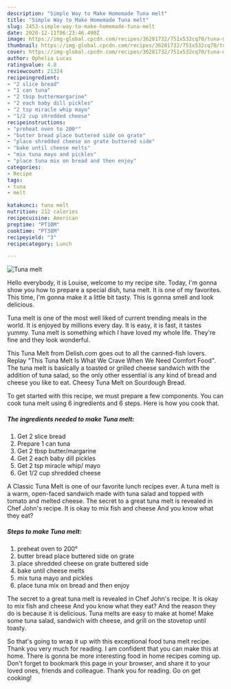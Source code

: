```yaml
---
description: "Simple Way to Make Homemade Tuna melt"
title: "Simple Way to Make Homemade Tuna melt"
slug: 2453-simple-way-to-make-homemade-tuna-melt
date: 2020-12-11T06:23:46.490Z
image: https://img-global.cpcdn.com/recipes/36281732/751x532cq70/tuna-melt-recipe-main-photo.jpg
thumbnail: https://img-global.cpcdn.com/recipes/36281732/751x532cq70/tuna-melt-recipe-main-photo.jpg
cover: https://img-global.cpcdn.com/recipes/36281732/751x532cq70/tuna-melt-recipe-main-photo.jpg
author: Ophelia Lucas
ratingvalue: 4.8
reviewcount: 21324
recipeingredient:
- "2 slice bread"
- "1 can tuna"
- "2 tbsp buttermargarine"
- "2 each baby dill pickles"
- "2 tsp miracle whip mayo"
- "1/2 cup shredded cheese"
recipeinstructions:
- "preheat oven to 200°"
- "butter bread place buttered side on grate"
- "place shredded cheese on grate buttered side"
- "bake until cheese melts"
- "mix tuna mayo and pickles"
- "place tuna mix on bread and then enjoy"
categories:
- Recipe
tags:
- tuna
- melt

katakunci: tuna melt 
nutrition: 212 calories
recipecuisine: American
preptime: "PT10M"
cooktime: "PT38M"
recipeyield: "3"
recipecategory: Lunch

---
```



![Tuna melt](https://img-global.cpcdn.com/recipes/36281732/751x532cq70/tuna-melt-recipe-main-photo.jpg)

Hello everybody, it is Louise, welcome to my recipe site. Today, I'm gonna show you how to prepare a special dish, tuna melt. It is one of my favorites. This time, I'm gonna make it a little bit tasty. This is gonna smell and look delicious.

Tuna melt is one of the most well liked of current trending meals in the world. It is enjoyed by millions every day. It is easy, it is fast, it tastes yummy. Tuna melt is something which I have loved my whole life. They're fine and they look wonderful.

This Tuna Melt from Delish.com goes out to all the canned-fish lovers. Replay &#34;This Tuna Melt Is What We Crave When We Need Comfort Food&#34;. The tuna melt is basically a toasted or grilled cheese sandwich with the addition of tuna salad, so the only other essential is any kind of bread and cheese you like to eat. Cheesy Tuna Melt on Sourdough Bread.


To get started with this recipe, we must prepare a few components. You can cook tuna melt using 6 ingredients and 6 steps. Here is how you cook that.

<!--inarticleads1-->

##### The ingredients needed to make Tuna melt:

1. Get 2 slice bread
1. Prepare 1 can tuna
1. Get 2 tbsp butter/margarine
1. Get 2 each baby dill pickles
1. Get 2 tsp miracle whip/ mayo
1. Get 1/2 cup shredded cheese


A Classic Tuna Melt is one of our favorite lunch recipes ever. A tuna melt is a warm, open-faced sandwich made with tuna salad and topped with tomato and melted cheese. The secret to a great tuna melt is revealed in Chef John&#39;s recipe. It is okay to mix fish and cheese And you know what they eat? 

<!--inarticleads2-->

##### Steps to make Tuna melt:

1. preheat oven to 200°
1. butter bread place buttered side on grate
1. place shredded cheese on grate buttered side
1. bake until cheese melts
1. mix tuna mayo and pickles
1. place tuna mix on bread and then enjoy


The secret to a great tuna melt is revealed in Chef John&#39;s recipe. It is okay to mix fish and cheese And you know what they eat? And the reason they do is because it is delicious. Tuna melts are easy to make at home! Make some tuna salad, sandwich with cheese, and grill on the stovetop until toasty. 

So that's going to wrap it up with this exceptional food tuna melt recipe. Thank you very much for reading. I am confident that you can make this at home. There is gonna be more interesting food in home recipes coming up. Don't forget to bookmark this page in your browser, and share it to your loved ones, friends and colleague. Thank you for reading. Go on get cooking!
